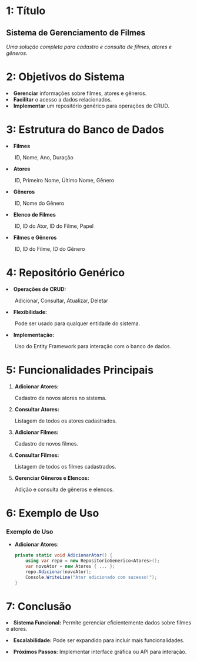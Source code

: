 # 1: Título
## Sistema de Gerenciamento de Filmes

<i>Uma solução completa para cadastro e consulta de filmes, atores e gêneros.</i>

# 2: Objetivos do Sistema
<li><b>Gerenciar</b> informações sobre filmes, atores e gêneros.</li>

<li><b>Facilitar</b> o acesso a dados relacionados.</li>

<li><b>Implementar</b> um repositório genérico para operações de CRUD.</li>

# 3: Estrutura do Banco de Dados

<li><b>Filmes</b></li>
<ul>ID, Nome, Ano, Duração</ul>

<li><b>Atores</b></li>
<ul>ID, Primeiro Nome, Último Nome, Gênero</ul>

<li><b>Gêneros</b></li>
<ul>ID, Nome do Gênero</ul>

<li><b>Elenco de Filmes</b></li>
<ul>ID, ID do Ator, ID do Filme, Papel</ul>

<li><b>Filmes e Gêneros</b></li>
<ul>ID, ID do Filme, ID do Gênero</ul>

# 4: Repositório Genérico
<li><b>Operações de CRUD:</b></li>
<ul>Adicionar, Consultar, Atualizar, Deletar</ul>

<li><b>Flexibilidade:</b></li>
<ul>Pode ser usado para qualquer entidade do sistema.</ul>

<li><b>Implementação:</b></li>
<ul>Uso do Entity Framework para interação com o banco de dados.</ul>

# 5: Funcionalidades Principais

1. <b>Adicionar Atores:</b>
<ul>Cadastro de novos atores no sistema.</ul>

2. <b>Consultar Atores:</b>
<ul>Listagem de todos os atores cadastrados.</ul>

3. <b>Adicionar Filmes:</b>
<ul>Cadastro de novos filmes.</ul>

4. <b>Consultar Filmes:</b>
<ul>Listagem de todos os filmes cadastrados.</ul>

5. <b>Gerenciar Gêneros e Elencos:</b>
<ul>Adição e consulta de gêneros e elencos.</ul>

# 6: Exemplo de Uso

### Exemplo de Uso
- **Adicionar Atores**:
  ```csharp
  private static void AdicionarAtor() {
      using var repo = new RepositorioGenerico<Atores>();
      var novoAtor = new Atores { ... };
      repo.Adicionar(novoAtor);
      Console.WriteLine("Ator adicionado com sucesso!");
  }

# 7: Conclusão

<b><li>Sistema Funcional:</b> Permite gerenciar eficientemente dados sobre filmes e atores.</li>

<b><li>Escalabilidade:</b> Pode ser expandido para incluir mais funcionalidades.</li>

<b><li>Próximos Passos:</b> Implementar interface gráfica ou API para interação.</li>
